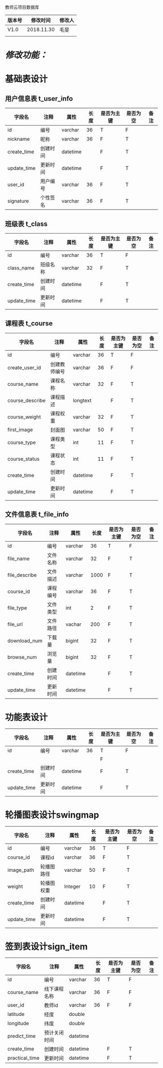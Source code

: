 教师云项目数据库

| **版本号** | **修改时间** | **修改人** |
|------------|--------------|------------|
| V1.0       | 2018.11.30   | 毛旻       |
|            |              |            |

*修改功能：*
============

基础表设计
==========

用户信息表 t_user_info
----------------------

| 字段名      | 注释     | 属性     | 长度 | 是否为主键 | 是否为空 | 备注 |
|-------------|----------|----------|------|------------|----------|------|
| id          | 编号     | varchar  | 36   | T          | F        |      |
| nickname    | 昵称     | varchar  | 36   | F          | T        |      |
| create_time | 创建时间 | datetime |      | F          | T        |      |
| update_time | 更新时间 | datetime |      | F          | T        |      |
| user_id     | 用户编号 | varchar  | 36   | F          | T        |      |
| signature   | 个性签名 | varchar  | 36   | F          | T        |      |

班级表 t_class
--------------

| 字段名      | 注释     | 属性     | 长度 | 是否为主键 | 是否为空 | 备注 |
|-------------|----------|----------|------|------------|----------|------|
| id          | 编号     | varchar  | 36   | T          | F        |      |
| class_name  | 班级名称 | varchar  | 32   | F          | T        |      |
| create_time | 创建时间 | datetime |      | F          | T        |      |
| update_time | 更新时间 | datetime |      | F          | T        |      |

课程表 t_course
---------------

| 字段名          | 注释         | 属性     | 长度 | 是否为主键 | 是否为空 | 备注 |
|-----------------|--------------|----------|------|------------|----------|------|
| id              | 编号         | varchar  | 36   | T          | F        |      |
| create_user_id  | 创建教师编号 | varchar  | 36   | F          | F        |      |
| course_name     | 课程名称     | varchar  | 32   | F          | T        |      |
| course_describe | 课程描述     | longtext |      | F          | T        |      |
| course_weight   | 课程权重     | varchar  | 32   | F          | T        |      |
| first_image     | 封面图       | varchar  | 50   | F          | T        |      |
| course_type     | 课程类型     | int      | 11   | F          | T        |      |
| course_status   | 课程状态     | int      | 11   | F          | T        |      |
| create_time     | 创建时间     | datetime |      | F          | T        |      |
| update_time     | 更新时间     | datetime |      | F          | T        |      |

文件信息表 t_file_info
----------------------

| 字段名        | 注释     | 属性     | 长度 | 是否为主键 | 是否为空 | 备注 |
|---------------|----------|----------|------|------------|----------|------|
| id            | 编号     | varchar  | 36   | T          | F        |      |
| file_name     | 文件名称 | varchar  | 32   | F          | T        |      |
| file_describe | 文件描述 | varchar  | 1000 | F          | T        |      |
| course_id     | 课程编号 | varchar  | 36   | F          | T        |      |
| file_type     | 文件类型 | int      | 2    | F          | T        |      |
| file_url      | 文件路径 | vachar   | 200  | F          | T        |      |
| download_num  | 下载量   | bigint   | 32   | F          | T        |      |
| browse_num    | 浏览量   | bigint   | 32   | F          | T        |      |
| create_time   | 创建时间 | datetime |      | F          | T        |      |
| update_time   | 更新时间 | datetime |      | F          | T        |      |

功能表设计
==========

| 字段名      | 注释     | 属性     | 长度 | 是否为主键 | 是否为空 | 备注 |
| ----------- | -------- | -------- | ---- | ---------- | -------- | ---- |
| id          | 编号     | varchar  | 36   | T          | F        |      |
|             |          |          |      | F          |          |      |
| create_time | 创建时间 | datetime |      | F          | T        |      |
| update_time | 更新时间 | datetime |      | F          | T        |      |

# 轮播图表设计swingmap  

| 字段名      | 注释       | 属性     | 长度 | 是否为主键 | 是否为空 | 备注 |
| ----------- | ---------- | -------- | ---- | ---------- | -------- | ---- |
| id          | 编号       | varchar  | 36   | T          | F        |      |
| course_id   | 课程id     | varchar  | 36   | F          | T        |      |
| image_path  | 轮播图路径 | varchar  | 50   | F          | T        |      |
| weight      | 轮播图权重 | Integer  | 10   | F          | T        |      |
| create_time | 创建时间   | datetime |      | F          | T        |      |
| update_time | 更新时间   | datetime |      | F          | T        |      |

# 签到表设计sign_item

| 字段名         | 注释         | 属性     | 长度 | 是否为主键 | 是否为空 | 备注 |
| -------------- | ------------ | -------- | ---- | ---------- | -------- | ---- |
| id             | 编号         | varchar  | 36   | T          | F        |      |
| course_name    | 线下课程名称 | varchar  | 36   | F          | F        |      |
| user_id        | 教师id       | varchar  | 36   | F          | F        |      |
| latitude       | 经度         | double   |      |            |          |      |
| longitude      | 纬度         | double   |      |            |          |      |
| predict_time   | 预计关闭时间 | datetime |      |            |          |      |
| create_time    | 创建时间     | datetime |      | F          | T        |      |
| practical_time | 更新时间     | datetime |      | F          | T        |      |